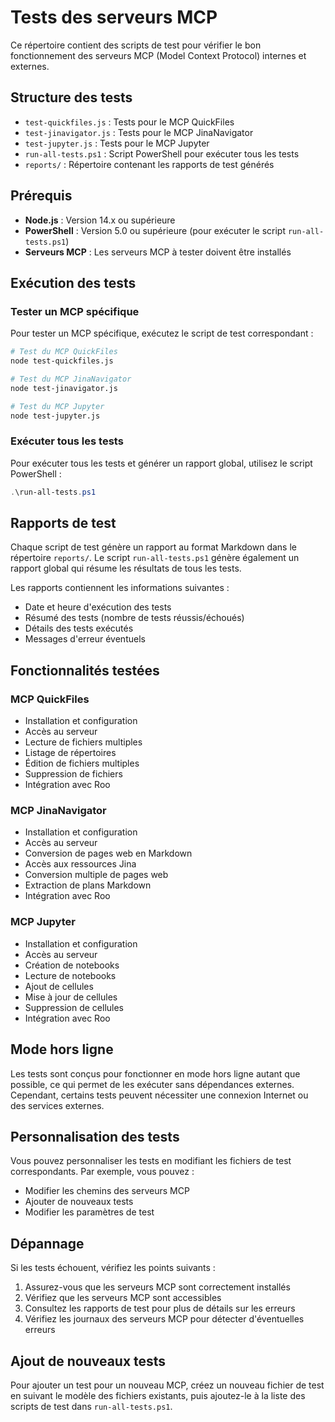 # Tests des serveurs MCP

Ce répertoire contient des scripts de test pour vérifier le bon fonctionnement des serveurs MCP (Model Context Protocol) internes et externes.

## Structure des tests

- `test-quickfiles.js` : Tests pour le MCP QuickFiles
- `test-jinavigator.js` : Tests pour le MCP JinaNavigator
- `test-jupyter.js` : Tests pour le MCP Jupyter
- `run-all-tests.ps1` : Script PowerShell pour exécuter tous les tests
- `reports/` : Répertoire contenant les rapports de test générés

## Prérequis

- **Node.js** : Version 14.x ou supérieure
- **PowerShell** : Version 5.0 ou supérieure (pour exécuter le script `run-all-tests.ps1`)
- **Serveurs MCP** : Les serveurs MCP à tester doivent être installés

## Exécution des tests

### Tester un MCP spécifique

Pour tester un MCP spécifique, exécutez le script de test correspondant :

```bash
# Test du MCP QuickFiles
node test-quickfiles.js

# Test du MCP JinaNavigator
node test-jinavigator.js

# Test du MCP Jupyter
node test-jupyter.js
```

### Exécuter tous les tests

Pour exécuter tous les tests et générer un rapport global, utilisez le script PowerShell :

```powershell
.\run-all-tests.ps1
```

## Rapports de test

Chaque script de test génère un rapport au format Markdown dans le répertoire `reports/`. Le script `run-all-tests.ps1` génère également un rapport global qui résume les résultats de tous les tests.

Les rapports contiennent les informations suivantes :
- Date et heure d'exécution des tests
- Résumé des tests (nombre de tests réussis/échoués)
- Détails des tests exécutés
- Messages d'erreur éventuels

## Fonctionnalités testées

### MCP QuickFiles

- Installation et configuration
- Accès au serveur
- Lecture de fichiers multiples
- Listage de répertoires
- Édition de fichiers multiples
- Suppression de fichiers
- Intégration avec Roo

### MCP JinaNavigator

- Installation et configuration
- Accès au serveur
- Conversion de pages web en Markdown
- Accès aux ressources Jina
- Conversion multiple de pages web
- Extraction de plans Markdown
- Intégration avec Roo

### MCP Jupyter

- Installation et configuration
- Accès au serveur
- Création de notebooks
- Lecture de notebooks
- Ajout de cellules
- Mise à jour de cellules
- Suppression de cellules
- Intégration avec Roo

## Mode hors ligne

Les tests sont conçus pour fonctionner en mode hors ligne autant que possible, ce qui permet de les exécuter sans dépendances externes. Cependant, certains tests peuvent nécessiter une connexion Internet ou des services externes.

## Personnalisation des tests

Vous pouvez personnaliser les tests en modifiant les fichiers de test correspondants. Par exemple, vous pouvez :

- Modifier les chemins des serveurs MCP
- Ajouter de nouveaux tests
- Modifier les paramètres de test

## Dépannage

Si les tests échouent, vérifiez les points suivants :

1. Assurez-vous que les serveurs MCP sont correctement installés
2. Vérifiez que les serveurs MCP sont accessibles
3. Consultez les rapports de test pour plus de détails sur les erreurs
4. Vérifiez les journaux des serveurs MCP pour détecter d'éventuelles erreurs

## Ajout de nouveaux tests

Pour ajouter un test pour un nouveau MCP, créez un nouveau fichier de test en suivant le modèle des fichiers existants, puis ajoutez-le à la liste des scripts de test dans `run-all-tests.ps1`.